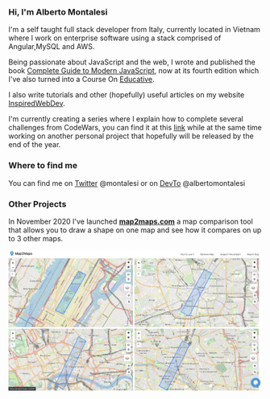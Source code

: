 ### Hi, I'm Alberto Montalesi

I'm a self taught full stack developer from Italy, currently located in Vietnam where I work on enterprise software using a stack comprised of Angular,MySQL and AWS.

Being passionate about JavaScript and the web, I wrote and published the book [Complete Guide to Modern JavaScript](https://github.com/AlbertoMontalesi/The-complete-guide-to-modern-JavaScript), now at its fourth edition which I've also turned into a Course On [Educative](https://www.educative.io/courses/complete-guide-to-modern-javascript?aff=BqmB).

I also write tutorials and other (hopefully) useful articles on my website [InspiredWebDev](https://inspiredwebdev.com/).

I'm currently creating a series where I explain how to complete several challenges from CodeWars, you can find it at this [link](https://inspiredwebdev.com/challenges) while at the same time working on another personal project that hopefully will be released by the end of the year.

### Where to find me

You can find me on [Twitter](https://twitter.com/montalesi) @montalesi or on [DevTo](https://dev.to/albertomontalesi) @albertomontalesi

### Other Projects

In November 2020 I've launched **[map2maps.com](https://map2maps.com)** a map comparison tool that allows you to draw a shape on one map and see how it compares on up to 3 other maps.

![map2maps.com screenshot](https://raw.githubusercontent.com/AlbertoMontalesi/AlbertoMontalesi/main/map2maps_screenshot.png)
